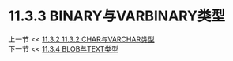 # 11.3.3 BINARY与VARBINARY类型  

上一节 << [11.3.2 11.3.2 CHAR与VARCHAR类型](../02/The%20CHAR%20and%20VARCHAR%20Types.md)  
下一节 << [11.3.4 BLOB与TEXT类型](../04/The%20BLOB%20and%20TEXT%20Types.md)